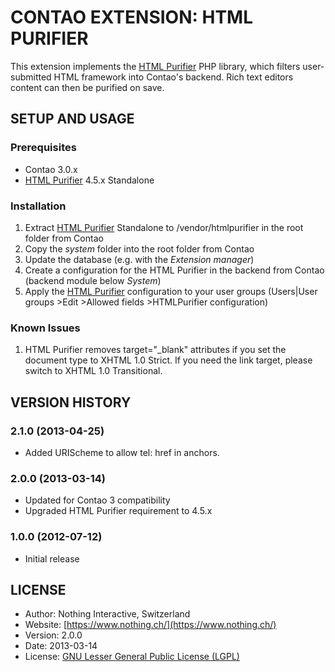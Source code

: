 # CONTAO EXTENSION: HTML PURIFIER
This extension implements the [HTML Purifier](http://htmlpurifier.org/) PHP library, which filters user-submitted HTML framework into Contao's backend. Rich text editors content can then be purified on save.

## SETUP AND USAGE
### Prerequisites
 * Contao 3.0.x
 * [HTML Purifier](http://htmlpurifier.org/) 4.5.x Standalone

### Installation
1. Extract [HTML Purifier](http://htmlpurifier.org/) Standalone to /vendor/htmlpurifier in the root folder from Contao
1. Copy the _system_ folder into the root folder from Contao
2. Update the database (e.g. with the _Extension manager_)
3. Create a configuration for the HTML Purifier in the backend from Contao (backend module below _System_)
4. Apply the [HTML Purifier](http://htmlpurifier.org/) configuration to your user groups (Users|User groups >Edit >Allowed fields >HTMLPurifier configuration)

### Known Issues
1. HTML Purifier removes target="_blank" attributes if you set the document type to XHTML 1.0 Strict. If you need the link target, please switch to XHTML 1.0 Transitional.

## VERSION HISTORY

### 2.1.0 (2013-04-25)
 * Added URIScheme to allow tel: href in anchors.

### 2.0.0 (2013-03-14)
 * Updated for Contao 3 compatibility
 * Upgraded HTML Purifier requirement to 4.5.x

### 1.0.0 (2012-07-12)
 * Initial release

## LICENSE
* Author:	  	Nothing Interactive, Switzerland
* Website: 		[https://www.nothing.ch/](https://www.nothing.ch/)
* Version: 		2.0.0
* Date: 		  2013-03-14
* License: 		[GNU Lesser General Public License (LGPL)](http://www.gnu.org/licenses/lgpl.html)
